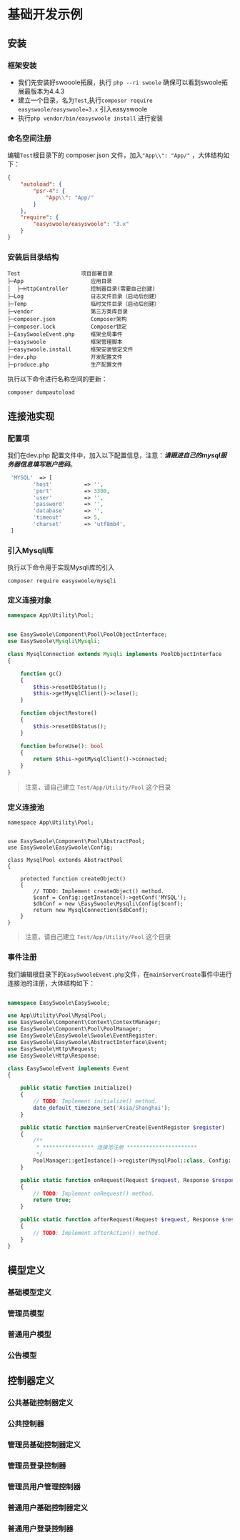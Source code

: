 # 基础开发示例

## 安装
### 框架安装
- 我们先安装好swooole拓展，执行 ```php --ri swoole``` 确保可以看到swoole拓展最版本为4.4.3 
- 建立一个目录，名为```Test```,执行```composer require easyswoole/easyswoole=3.x``` 引入easyswoole
- 执行```php vendor/bin/easyswoole install``` 进行安装

### 命名空间注册
编辑```Test```根目录下的 composer.json 文件，加入```"App\\": "App/"``` ，大体结构如下：

```json
{
    "autoload": {
        "psr-4": {
            "App\\": "App/"
        }
    },
    "require": {
        "easyswoole/easyswoole": "3.x"
    }
}
```

### 安装后目录结构

```
Test                   项目部署目录
├─App                     应用目录
│  ├─HttpController       控制器目录(需要自己创建)
├─Log                     日志文件目录（启动后创建）
├─Temp                    临时文件目录（启动后创建）
├─vendor                  第三方类库目录
├─composer.json           Composer架构
├─composer.lock           Composer锁定
├─EasySwooleEvent.php     框架全局事件
├─easyswoole              框架管理脚本
├─easyswoole.install      框架安装锁定文件
├─dev.php                 开发配置文件
├─produce.php             生产配置文件
```

执行以下命令进行名称空间的更新：
```
composer dumpautoload 
```

## 连接池实现
### 配置项
我们在dev.php 配置文件中，加入以下配置信息，注意：***请跟进自己的mysql服务器信息填写账户密码***。
```php
 'MYSQL'  => [
        'host'          => '',
        'port'          => 3300,
        'user'          => '',
        'password'      => '',
        'database'      => '',
        'timeout'       => 5,
        'charset'       => 'utf8mb4',
 ]
```

### 引入Mysqli库

执行以下命令用于实现Mysqli库的引入
```
composer require easyswoole/mysqli
```

### 定义连接对象
```php
namespace App\Utility\Pool;


use EasySwoole\Component\Pool\PoolObjectInterface;
use EasySwoole\Mysqli\Mysqli;

class MysqlConnection extends Mysqli implements PoolObjectInterface
{

    function gc()
    {
        $this->resetDbStatus();
        $this->getMysqlClient()->close();
    }

    function objectRestore()
    {
        $this->resetDbStatus();
    }

    function beforeUse(): bool
    {
        return $this->getMysqlClient()->connected;
    }
}
```

> 注意，请自己建立 ```Test/App/Utility/Pool``` 这个目录

### 定义连接池

```
namespace App\Utility\Pool;


use EasySwoole\Component\Pool\AbstractPool;
use EasySwoole\EasySwoole\Config;

class MysqlPool extends AbstractPool
{

    protected function createObject()
    {
        // TODO: Implement createObject() method.
        $conf = Config::getInstance()->getConf('MYSQL');
        $dbConf = new \EasySwoole\Mysqli\Config($conf);
        return new MysqlConnection($dbConf);
    }
}
```

> 注意，请自己建立 ```Test/App/Utility/Pool``` 这个目录

### 事件注册

我们编辑根目录下的```EasySwooleEvent.php```文件，在```mainServerCreate```事件中进行连接池的注册，大体结构如下：

```php

namespace EasySwoole\EasySwoole;

use App\Utility\Pool\MysqlPool;
use EasySwoole\Component\Context\ContextManager;
use EasySwoole\Component\Pool\PoolManager;
use EasySwoole\EasySwoole\Swoole\EventRegister;
use EasySwoole\EasySwoole\AbstractInterface\Event;
use EasySwoole\Http\Request;
use EasySwoole\Http\Response;

class EasySwooleEvent implements Event
{

    public static function initialize()
    {
        // TODO: Implement initialize() method.
        date_default_timezone_set('Asia/Shanghai');
    }

    public static function mainServerCreate(EventRegister $register)
    {
        /**
         * **************** 连接池注册 **********************
         */
        PoolManager::getInstance()->register(MysqlPool::class, Config::getInstance()->getConf('MYSQL.POOL_MAX_NUM'));
    }

    public static function onRequest(Request $request, Response $response): bool
    {
        // TODO: Implement onRequest() method.
        return true;
    }

    public static function afterRequest(Request $request, Response $response): void
    {
        // TODO: Implement afterAction() method.
    }
}
```

## 模型定义
### 基础模型定义
### 管理员模型
### 普通用户模型
### 公告模型

## 控制器定义
### 公共基础控制器定义
### 公共控制器
### 管理员基础控制器定义
### 管理员登录控制器
### 管理员用户管理控制器
### 普通用户基础控制器定义
### 普通用户登录控制器